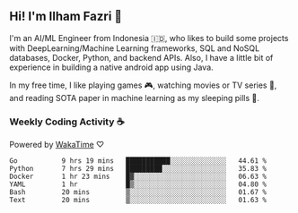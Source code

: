 ## Hi! I'm Ilham Fazri 👋

I'm an AI/ML Engineer from Indonesia 🇮🇩, who likes to build some projects with DeepLearning/Machine Learning frameworks, SQL and NoSQL databases, Docker, Python, and backend APIs. Also, I have a little bit of experience in building a native android app using Java.


In my free time, I like playing games 🎮, watching movies or TV series 🍿, and reading SOTA paper in machine learning as my sleeping pills 💊. 

### Weekly Coding Activity ☕
Powered by [WakaTime](https://wakatime.com/) ♡
<!--START_SECTION:waka-->

```text
Go           9 hrs 19 mins   ███████████░░░░░░░░░░░░░░   44.61 %
Python       7 hrs 29 mins   █████████░░░░░░░░░░░░░░░░   35.83 %
Docker       1 hr 23 mins    █▓░░░░░░░░░░░░░░░░░░░░░░░   06.63 %
YAML         1 hr            █▒░░░░░░░░░░░░░░░░░░░░░░░   04.80 %
Bash         20 mins         ▒░░░░░░░░░░░░░░░░░░░░░░░░   01.67 %
Text         20 mins         ▒░░░░░░░░░░░░░░░░░░░░░░░░   01.63 %
```

<!--END_SECTION:waka-->
